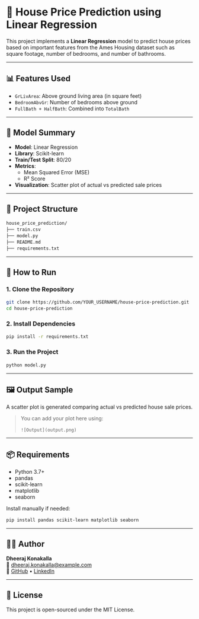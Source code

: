 # 🏡 House Price Prediction using Linear Regression

This project implements a **Linear Regression** model to predict house prices based on important features from the Ames Housing dataset such as square footage, number of bedrooms, and number of bathrooms.

---

## 📊 Features Used

- `GrLivArea`: Above ground living area (in square feet)
- `BedroomAbvGr`: Number of bedrooms above ground
- `FullBath + HalfBath`: Combined into `TotalBath`

---

## 🧠 Model Summary

- **Model**: Linear Regression
- **Library**: Scikit-learn
- **Train/Test Split**: 80/20
- **Metrics**:
  - Mean Squared Error (MSE)
  - R² Score
- **Visualization**: Scatter plot of actual vs predicted sale prices

---

## 📁 Project Structure

```bash
house_price_prediction/
├── train.csv
├── model.py
├── README.md
├── requirements.txt
```

---

## 🚀 How to Run

### 1. Clone the Repository

```bash
git clone https://github.com/YOUR_USERNAME/house-price-prediction.git
cd house-price-prediction
```

### 2. Install Dependencies

```bash
pip install -r requirements.txt
```

### 3. Run the Project

```bash
python model.py
```

---

## 🖼 Output Sample

A scatter plot is generated comparing actual vs predicted house sale prices.

> You can add your plot here using:
> ```
> ![Output](output.png)
> ```

---

## 📦 Requirements

- Python 3.7+
- pandas
- scikit-learn
- matplotlib
- seaborn

Install manually if needed:
```bash
pip install pandas scikit-learn matplotlib seaborn
```

---

## 👨‍💻 Author

**Dheeraj Konakalla**  
📧 dheeraj.konakalla@example.com  
🔗 [GitHub](https://github.com/dheerajkonakalla) • [LinkedIn](https://linkedin.com/in/dheerajkonakalla)

---

## 📜 License

This project is open-sourced under the MIT License.

